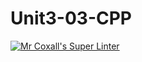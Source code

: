 # Unit3-03-CPP
[![Mr Coxall's Super Linter](https://github.com/ICS3U-C-Programming-Volodymyr-K/Unit3-03-CPP/workflows/Mr%20Coxall's%20Super%20Linter/badge.svg)](https://github.com/ICS3U-C-Programming-Volodymyr-K/Unit3-03-CPP/actions/)
